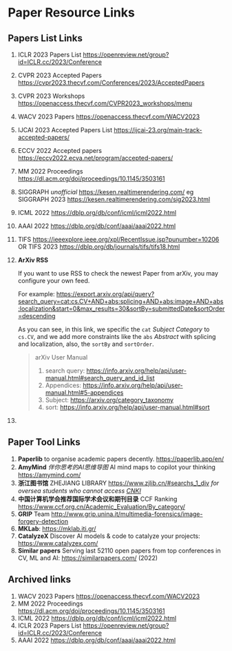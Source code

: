 # Paper Resource Links

## Papers List Links

1. ICLR 2023 Papers List <https://openreview.net/group?id=ICLR.cc/2023/Conference>

2. CVPR 2023 Accepted Papers <https://cvpr2023.thecvf.com/Conferences/2023/AcceptedPapers>

3. CVPR 2023 Workshops <https://openaccess.thecvf.com/CVPR2023_workshops/menu>

4. WACV 2023 Papers <https://openaccess.thecvf.com/WACV2023>

5. IJCAI 2023 Accepted Papers List <https://ijcai-23.org/main-track-accepted-papers/>

6. ECCV 2022 Accepted papers <https://eccv2022.ecva.net/program/accepted-papers/>

7. MM 2022 Proceedings <https://dl.acm.org/doi/proceedings/10.1145/3503161>

8. SIGGRAPH *unofficial* <https://kesen.realtimerendering.com/> eg SIGGRAPH 2023 <https://kesen.realtimerendering.com/sig2023.html>

9. ICML 2022 <https://dblp.org/db/conf/icml/icml2022.html>

10. AAAI 2022 <https://dblp.org/db/conf/aaai/aaai2022.html>

11. TIFS <https://ieeexplore.ieee.org/xpl/RecentIssue.jsp?punumber=10206> OR TIFS 2023 <https://dblp.org/db/journals/tifs/tifs18.html>

12. **ArXiv RSS**

    If you want to use RSS to check the newest Paper from arXiv, you may configure your own feed.

    For example: <https://export.arxiv.org/api/query?search_query=cat:cs.CV+AND+abs:splicing+AND+abs:image+AND+abs:localization&start=0&max_results=30&sortBy=submittedDate&sortOrder=descending>

    As you can see, in this link, we specific the `cat` *Subject Category* to `cs.CV`, and we add more constraints like the `abs` *Abstract* with splicing and localization, also, the `sortBy` and `sortOrder`.

    > arXiv User Manual
    >
    > 1. search query: <https://info.arxiv.org/help/api/user-manual.html#search_query_and_id_list>
    > 2. Appendices: <https://info.arxiv.org/help/api/user-manual.html#5-appendices>
    > 3. Subject: <https://arxiv.org/category_taxonomy>
    > 4. sort: <https://info.arxiv.org/help/api/user-manual.html#sort>

13. 

## Paper Tool Links

1. **Paperlib** to organise academic papers decently. <https://paperlib.app/en/>
2. **AmyMind** *伴你思考的AI思维导图* AI mind maps to copilot your thinking <https://amymind.com/>
3. **浙江图书馆** ZHEJIANG LIBRARY <https://www.zjlib.cn/#searchs_1_div> *for oversea students who cannot access [CNKI](https://www.cnki.net/)*
4. **中国计算机学会推荐国际学术会议和期刊目录** CCF Ranking <https://www.ccf.org.cn/Academic_Evaluation/By_category/>
5. **GRIP** Team <http://www.grip.unina.it/multimedia-forensics/image-forgery-detection>
6. **MKLab**: <https://mklab.iti.gr/>
7. **CatalyzeX** Discover AI models & code to catalyze your projects: <https://www.catalyzex.com/>
8. **Similar papers** Serving last 52110 open papers from top conferences in CV, ML and AI: <https://similarpapers.com/> (2022)

## Archived links

1. WACV 2023 Papers <https://openaccess.thecvf.com/WACV2023>
2. MM 2022 Proceedings https://dl.acm.org/doi/proceedings/10.1145/3503161
3. ICML 2022 <https://dblp.org/db/conf/icml/icml2022.html>
4. ICLR 2023 Papers List <https://openreview.net/group?id=ICLR.cc/2023/Conference>
5. AAAI 2022 <https://dblp.org/db/conf/aaai/aaai2022.html>
